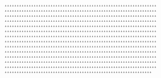 <a href="https://faa497.weebly.com">.</a>
<a href="https://faa498.weebly.com">.</a>
<a href="https://faa499.weebly.com">.</a>
<a href="https://faa500.weebly.com">.</a>
<a href="https://faa501.weebly.com">.</a>
<a href="https://faa502.weebly.com">.</a>
<a href="https://faa503.weebly.com">.</a>
<a href="https://faa504.weebly.com">.</a>
<a href="https://faa505.weebly.com">.</a>
<a href="https://faa506.weebly.com">.</a>
<a href="https://faa507.weebly.com">.</a>
<a href="https://faa508.weebly.com">.</a>
<a href="https://faa509.weebly.com">.</a>
<a href="https://faa510.weebly.com">.</a>
<a href="https://faa511.weebly.com">.</a>
<a href="https://faa512.weebly.com">.</a>
<a href="https://faa513.weebly.com">.</a>
<a href="https://faa514.weebly.com">.</a>
<a href="https://faa515.weebly.com">.</a>
<a href="https://faa516.weebly.com">.</a>
<a href="https://faa517.weebly.com">.</a>
<a href="https://faa518.weebly.com">.</a>
<a href="https://faa519.weebly.com">.</a>
<a href="https://faa520.weebly.com">.</a>
<a href="https://faa521.weebly.com">.</a>
<a href="https://faa522.weebly.com">.</a>
<a href="https://faa523.weebly.com">.</a>
<a href="https://faa524.weebly.com">.</a>
<a href="https://faa525.weebly.com">.</a>
<a href="https://faa526.weebly.com">.</a>
<a href="https://faa527.weebly.com">.</a>
<a href="https://faa528.weebly.com">.</a>
<a href="https://faa529.weebly.com">.</a>
<a href="https://faa530.weebly.com">.</a>
<a href="https://faa531.weebly.com">.</a>
<a href="https://faa532.weebly.com">.</a>
<a href="https://faa533.weebly.com">.</a>
<a href="https://faa534.weebly.com">.</a>
<a href="https://faa535.weebly.com">.</a>
<a href="https://faa536.weebly.com">.</a>
<a href="https://faa537.weebly.com">.</a>
<a href="https://faa538.weebly.com">.</a>
<a href="https://faa539.weebly.com">.</a>
<a href="https://faa540.weebly.com">.</a>
<a href="https://faa541.weebly.com">.</a>
<a href="https://faa542.weebly.com">.</a>
<a href="https://faa543.weebly.com">.</a>
<a href="https://faa544.weebly.com">.</a>
<a href="https://faa545.weebly.com">.</a>
<a href="https://faa546.weebly.com">.</a>
<a href="https://faa547.weebly.com">.</a>
<a href="https://faa548.weebly.com">.</a>
<a href="https://faa549.weebly.com">.</a>
<a href="https://faa550.weebly.com">.</a>
<a href="https://faa551.weebly.com">.</a>
<a href="https://faa552.weebly.com">.</a>
<a href="https://faa553.weebly.com">.</a>
<a href="https://faa554.weebly.com">.</a>
<a href="https://faa555.weebly.com">.</a>
<a href="https://faa556.weebly.com">.</a>
<a href="https://faa557.weebly.com">.</a>
<a href="https://faa558.weebly.com">.</a>
<a href="https://faa559.weebly.com">.</a>
<a href="https://faa560.weebly.com">.</a>
<a href="https://faa561.weebly.com">.</a>
<a href="https://faa562.weebly.com">.</a>
<a href="https://faa563.weebly.com">.</a>
<a href="https://faa564.weebly.com">.</a>
<a href="https://faa565.weebly.com">.</a>
<a href="https://faa566.weebly.com">.</a>
<a href="https://faa567.weebly.com">.</a>
<a href="https://faa568.weebly.com">.</a>
<a href="https://faa569.weebly.com">.</a>
<a href="https://faa570.weebly.com">.</a>
<a href="https://faa571.weebly.com">.</a>
<a href="https://faa572.weebly.com">.</a>
<a href="https://faa573.weebly.com">.</a>
<a href="https://faa574.weebly.com">.</a>
<a href="https://faa575.weebly.com">.</a>
<a href="https://faa576.weebly.com">.</a>
<a href="https://faa577.weebly.com">.</a>
<a href="https://faa578.weebly.com">.</a>
<a href="https://faa579.weebly.com">.</a>
<a href="https://faa580.weebly.com">.</a>
<a href="https://faa581.weebly.com">.</a>
<a href="https://faa582.weebly.com">.</a>
<a href="https://faa583.weebly.com">.</a>
<a href="https://faa584.weebly.com">.</a>
<a href="https://faa585.weebly.com">.</a>
<a href="https://faa586.weebly.com">.</a>
<a href="https://faa587.weebly.com">.</a>
<a href="https://faa588.weebly.com">.</a>
<a href="https://faa589.weebly.com">.</a>
<a href="https://faa590.weebly.com">.</a>
<a href="https://faa591.weebly.com">.</a>
<a href="https://faa592.weebly.com">.</a>
<a href="https://faa593.weebly.com">.</a>
<a href="https://faa594.weebly.com">.</a>
<a href="https://faa595.weebly.com">.</a>
<a href="https://faa596.weebly.com">.</a>
<a href="https://faa597.weebly.com">.</a>
<a href="https://faa598.weebly.com">.</a>
<a href="https://faa599.weebly.com">.</a>
<a href="https://faa600.weebly.com">.</a>
<a href="https://faa601.weebly.com">.</a>
<a href="https://faa602.weebly.com">.</a>
<a href="https://faa603.weebly.com">.</a>
<a href="https://faa604.weebly.com">.</a>
<a href="https://faa605.weebly.com">.</a>
<a href="https://faa606.weebly.com">.</a>
<a href="https://faa607.weebly.com">.</a>
<a href="https://faa608.weebly.com">.</a>
<a href="https://faa609.weebly.com">.</a>
<a href="https://faa610.weebly.com">.</a>
<a href="https://faa611.weebly.com">.</a>
<a href="https://faa612.weebly.com">.</a>
<a href="https://faa613.weebly.com">.</a>
<a href="https://faa614.weebly.com">.</a>
<a href="https://faa615.weebly.com">.</a>
<a href="https://faa616.weebly.com">.</a>
<a href="https://faa617.weebly.com">.</a>
<a href="https://faa618.weebly.com">.</a>
<a href="https://faa619.weebly.com">.</a>
<a href="https://faa620.weebly.com">.</a>
<a href="https://faa621.weebly.com">.</a>
<a href="https://faa622.weebly.com">.</a>
<a href="https://faa623.weebly.com">.</a>
<a href="https://faa624.weebly.com">.</a>
<a href="https://faa625.weebly.com">.</a>
<a href="https://faa626.weebly.com">.</a>
<a href="https://faa627.weebly.com">.</a>
<a href="https://faa628.weebly.com">.</a>
<a href="https://faa629.weebly.com">.</a>
<a href="https://faa630.weebly.com">.</a>
<a href="https://faa631.weebly.com">.</a>
<a href="https://faa632.weebly.com">.</a>
<a href="https://faa633.weebly.com">.</a>
<a href="https://faa634.weebly.com">.</a>
<a href="https://faa635.weebly.com">.</a>
<a href="https://faa636.weebly.com">.</a>
<a href="https://faa637.weebly.com">.</a>
<a href="https://faa638.weebly.com">.</a>
<a href="https://faa639.weebly.com">.</a>
<a href="https://faa640.weebly.com">.</a>
<a href="https://faa641.weebly.com">.</a>
<a href="https://faa642.weebly.com">.</a>
<a href="https://faa643.weebly.com">.</a>
<a href="https://faa644.weebly.com">.</a>
<a href="https://faa645.weebly.com">.</a>
<a href="https://faa646.weebly.com">.</a>
<a href="https://faa647.weebly.com">.</a>
<a href="https://faa648.weebly.com">.</a>
<a href="https://faa649.weebly.com">.</a>
<a href="https://faa650.weebly.com">.</a>
<a href="https://faa651.weebly.com">.</a>
<a href="https://faa652.weebly.com">.</a>
<a href="https://faa653.weebly.com">.</a>
<a href="https://faa654.weebly.com">.</a>
<a href="https://faa655.weebly.com">.</a>
<a href="https://faa656.weebly.com">.</a>
<a href="https://faa657.weebly.com">.</a>
<a href="https://faa658.weebly.com">.</a>
<a href="https://faa659.weebly.com">.</a>
<a href="https://faa660.weebly.com">.</a>
<a href="https://faa661.weebly.com">.</a>
<a href="https://faa662.weebly.com">.</a>
<a href="https://faa663.weebly.com">.</a>
<a href="https://faa664.weebly.com">.</a>
<a href="https://faa665.weebly.com">.</a>
<a href="https://faa666.weebly.com">.</a>
<a href="https://faa667.weebly.com">.</a>
<a href="https://faa668.weebly.com">.</a>
<a href="https://faa669.weebly.com">.</a>
<a href="https://faa670.weebly.com">.</a>
<a href="https://faa671.weebly.com">.</a>
<a href="https://faa672.weebly.com">.</a>
<a href="https://faa673.weebly.com">.</a>
<a href="https://faa674.weebly.com">.</a>
<a href="https://faa675.weebly.com">.</a>
<a href="https://faa676.weebly.com">.</a>
<a href="https://faa677.weebly.com">.</a>
<a href="https://faa678.weebly.com">.</a>
<a href="https://faa679.weebly.com">.</a>
<a href="https://faa680.weebly.com">.</a>
<a href="https://faa681.weebly.com">.</a>
<a href="https://faa682.weebly.com">.</a>
<a href="https://faa683.weebly.com">.</a>
<a href="https://faa684.weebly.com">.</a>
<a href="https://faa685.weebly.com">.</a>
<a href="https://faa686.weebly.com">.</a>
<a href="https://faa687.weebly.com">.</a>
<a href="https://faa688.weebly.com">.</a>
<a href="https://faa689.weebly.com">.</a>
<a href="https://faa690.weebly.com">.</a>
<a href="https://faa691.weebly.com">.</a>
<a href="https://faa692.weebly.com">.</a>
<a href="https://faa693.weebly.com">.</a>
<a href="https://faa694.weebly.com">.</a>
<a href="https://faa695.weebly.com">.</a>
<a href="https://faa696.weebly.com">.</a>
<a href="https://faa697.weebly.com">.</a>
<a href="https://faa698.weebly.com">.</a>
<a href="https://faa699.weebly.com">.</a>
<a href="https://faa700.weebly.com">.</a>
<a href="https://faa701.weebly.com">.</a>
<a href="https://faa702.weebly.com">.</a>
<a href="https://faa703.weebly.com">.</a>
<a href="https://faa704.weebly.com">.</a>
<a href="https://faa705.weebly.com">.</a>
<a href="https://faa706.weebly.com">.</a>
<a href="https://faa707.weebly.com">.</a>
<a href="https://faa708.weebly.com">.</a>
<a href="https://faa709.weebly.com">.</a>
<a href="https://faa710.weebly.com">.</a>
<a href="https://faa711.weebly.com">.</a>
<a href="https://faa712.weebly.com">.</a>
<a href="https://faa713.weebly.com">.</a>
<a href="https://faa714.weebly.com">.</a>
<a href="https://faa715.weebly.com">.</a>
<a href="https://faa716.weebly.com">.</a>
<a href="https://faa717.weebly.com">.</a>
<a href="https://faa718.weebly.com">.</a>
<a href="https://faa719.weebly.com">.</a>
<a href="https://faa720.weebly.com">.</a>
<a href="https://faa721.weebly.com">.</a>
<a href="https://faa722.weebly.com">.</a>
<a href="https://faa723.weebly.com">.</a>
<a href="https://faa724.weebly.com">.</a>
<a href="https://faa725.weebly.com">.</a>
<a href="https://faa726.weebly.com">.</a>
<a href="https://faa727.weebly.com">.</a>
<a href="https://faa728.weebly.com">.</a>
<a href="https://faa729.weebly.com">.</a>
<a href="https://faa730.weebly.com">.</a>
<a href="https://faa731.weebly.com">.</a>
<a href="https://faa732.weebly.com">.</a>
<a href="https://faa733.weebly.com">.</a>
<a href="https://faa734.weebly.com">.</a>
<a href="https://faa735.weebly.com">.</a>
<a href="https://faa736.weebly.com">.</a>
<a href="https://faa737.weebly.com">.</a>
<a href="https://faa738.weebly.com">.</a>
<a href="https://faa739.weebly.com">.</a>
<a href="https://faa740.weebly.com">.</a>
<a href="https://faa741.weebly.com">.</a>
<a href="https://faa742.weebly.com">.</a>
<a href="https://faa743.weebly.com">.</a>
<a href="https://faa744.weebly.com">.</a>
<a href="https://faa745.weebly.com">.</a>
<a href="https://faa746.weebly.com">.</a>
<a href="https://faa747.weebly.com">.</a>
<a href="https://faa748.weebly.com">.</a>
<a href="https://faa749.weebly.com">.</a>
<a href="https://faa750.weebly.com">.</a>
<a href="https://faa751.weebly.com">.</a>
<a href="https://faa752.weebly.com">.</a>
<a href="https://faa753.weebly.com">.</a>
<a href="https://faa754.weebly.com">.</a>
<a href="https://faa755.weebly.com">.</a>
<a href="https://faa756.weebly.com">.</a>
<a href="https://faa757.weebly.com">.</a>
<a href="https://faa758.weebly.com">.</a>
<a href="https://faa759.weebly.com">.</a>
<a href="https://faa760.weebly.com">.</a>
<a href="https://faa761.weebly.com">.</a>
<a href="https://faa762.weebly.com">.</a>
<a href="https://faa763.weebly.com">.</a>
<a href="https://faa764.weebly.com">.</a>
<a href="https://faa765.weebly.com">.</a>
<a href="https://faa766.weebly.com">.</a>
<a href="https://faa767.weebly.com">.</a>
<a href="https://faa768.weebly.com">.</a>
<a href="https://faa769.weebly.com">.</a>
<a href="https://faa770.weebly.com">.</a>
<a href="https://faa771.weebly.com">.</a>
<a href="https://faa772.weebly.com">.</a>
<a href="https://faa773.weebly.com">.</a>
<a href="https://faa774.weebly.com">.</a>
<a href="https://faa775.weebly.com">.</a>
<a href="https://faa776.weebly.com">.</a>
<a href="https://faa777.weebly.com">.</a>
<a href="https://faa778.weebly.com">.</a>
<a href="https://faa779.weebly.com">.</a>
<a href="https://faa780.weebly.com">.</a>
<a href="https://faa781.weebly.com">.</a>
<a href="https://faa782.weebly.com">.</a>
<a href="https://faa783.weebly.com">.</a>
<a href="https://faa784.weebly.com">.</a>
<a href="https://faa785.weebly.com">.</a>
<a href="https://faa786.weebly.com">.</a>
<a href="https://faa787.weebly.com">.</a>
<a href="https://faa788.weebly.com">.</a>
<a href="https://faa789.weebly.com">.</a>
<a href="https://faa790.weebly.com">.</a>
<a href="https://faa791.weebly.com">.</a>
<a href="https://faa792.weebly.com">.</a>
<a href="https://faa793.weebly.com">.</a>
<a href="https://faa794.weebly.com">.</a>
<a href="https://faa795.weebly.com">.</a>
<a href="https://faa796.weebly.com">.</a>
<a href="https://faa797.weebly.com">.</a>
<a href="https://faa798.weebly.com">.</a>
<a href="https://faa799.weebly.com">.</a>
<a href="https://faa800.weebly.com">.</a>
<a href="https://faa801.weebly.com">.</a>
<a href="https://faa802.weebly.com">.</a>
<a href="https://faa803.weebly.com">.</a>
<a href="https://faa804.weebly.com">.</a>
<a href="https://faa805.weebly.com">.</a>
<a href="https://faa806.weebly.com">.</a>
<a href="https://faa807.weebly.com">.</a>
<a href="https://faa808.weebly.com">.</a>
<a href="https://faa809.weebly.com">.</a>
<a href="https://faa810.weebly.com">.</a>
<a href="https://faa811.weebly.com">.</a>
<a href="https://faa812.weebly.com">.</a>
<a href="https://faa813.weebly.com">.</a>
<a href="https://faa814.weebly.com">.</a>
<a href="https://faa815.weebly.com">.</a>
<a href="https://faa816.weebly.com">.</a>
<a href="https://faa817.weebly.com">.</a>
<a href="https://faa818.weebly.com">.</a>
<a href="https://faa819.weebly.com">.</a>
<a href="https://faa820.weebly.com">.</a>
<a href="https://faa821.weebly.com">.</a>
<a href="https://faa822.weebly.com">.</a>
<a href="https://faa823.weebly.com">.</a>
<a href="https://faa824.weebly.com">.</a>
<a href="https://faa825.weebly.com">.</a>
<a href="https://faa826.weebly.com">.</a>
<a href="https://faa827.weebly.com">.</a>
<a href="https://faa828.weebly.com">.</a>
<a href="https://faa829.weebly.com">.</a>
<a href="https://faa830.weebly.com">.</a>
<a href="https://faa831.weebly.com">.</a>
<a href="https://faa832.weebly.com">.</a>
<a href="https://faa833.weebly.com">.</a>
<a href="https://faa834.weebly.com">.</a>
<a href="https://faa835.weebly.com">.</a>
<a href="https://faa836.weebly.com">.</a>
<a href="https://faa837.weebly.com">.</a>
<a href="https://faa838.weebly.com">.</a>
<a href="https://faa839.weebly.com">.</a>
<a href="https://faa840.weebly.com">.</a>
<a href="https://faa841.weebly.com">.</a>
<a href="https://faa842.weebly.com">.</a>
<a href="https://faa843.weebly.com">.</a>
<a href="https://faa844.weebly.com">.</a>
<a href="https://faa845.weebly.com">.</a>
<a href="https://faa846.weebly.com">.</a>
<a href="https://faa847.weebly.com">.</a>
<a href="https://faa848.weebly.com">.</a>
<a href="https://faa849.weebly.com">.</a>
<a href="https://faa850.weebly.com">.</a>
<a href="https://faa851.weebly.com">.</a>
<a href="https://faa852.weebly.com">.</a>
<a href="https://faa853.weebly.com">.</a>
<a href="https://faa854.weebly.com">.</a>
<a href="https://faa855.weebly.com">.</a>
<a href="https://faa856.weebly.com">.</a>
<a href="https://faa857.weebly.com">.</a>
<a href="https://faa858.weebly.com">.</a>
<a href="https://faa859.weebly.com">.</a>
<a href="https://faa860.weebly.com">.</a>
<a href="https://faa861.weebly.com">.</a>
<a href="https://faa862.weebly.com">.</a>
<a href="https://faa863.weebly.com">.</a>
<a href="https://faa864.weebly.com">.</a>
<a href="https://faa865.weebly.com">.</a>
<a href="https://faa866.weebly.com">.</a>
<a href="https://faa867.weebly.com">.</a>
<a href="https://faa868.weebly.com">.</a>
<a href="https://faa869.weebly.com">.</a>
<a href="https://faa870.weebly.com">.</a>
<a href="https://faa871.weebly.com">.</a>
<a href="https://faa872.weebly.com">.</a>
<a href="https://faa873.weebly.com">.</a>
<a href="https://faa874.weebly.com">.</a>
<a href="https://faa875.weebly.com">.</a>
<a href="https://faa876.weebly.com">.</a>
<a href="https://faa877.weebly.com">.</a>
<a href="https://faa878.weebly.com">.</a>
<a href="https://faa879.weebly.com">.</a>
<a href="https://faa880.weebly.com">.</a>
<a href="https://faa881.weebly.com">.</a>
<a href="https://faa882.weebly.com">.</a>
<a href="https://faa883.weebly.com">.</a>
<a href="https://faa884.weebly.com">.</a>
<a href="https://faa885.weebly.com">.</a>
<a href="https://faa886.weebly.com">.</a>
<a href="https://faa887.weebly.com">.</a>
<a href="https://faa888.weebly.com">.</a>
<a href="https://faa889.weebly.com">.</a>
<a href="https://faa890.weebly.com">.</a>
<a href="https://faa891.weebly.com">.</a>
<a href="https://faa892.weebly.com">.</a>
<a href="https://faa893.weebly.com">.</a>
<a href="https://faa894.weebly.com">.</a>
<a href="https://faa895.weebly.com">.</a>
<a href="https://faa896.weebly.com">.</a>
<a href="https://faa897.weebly.com">.</a>
<a href="https://faa898.weebly.com">.</a>
<a href="https://faa899.weebly.com">.</a>
<a href="https://faa900.weebly.com">.</a>
<a href="https://jiiu1.weebly.com/">.</a>
<a href="https://jiiu2.weebly.com/">.</a>
<a href="https://jiiu3.weebly.com">.</a>
<a href="https://jiiu4.weebly.com">.</a>
<a href="https://jiiu5.weebly.com">.</a>
<a href="https://jiiu6.weebly.com/">.</a>
<a href="https://jiiu7.weebly.com/">.</a>
<a href="https://jiiu8.weebly.com/">.</a>
<a href="https://jiiu9.weebly.com/">.</a>
<a href="https://jiiu10.weebly.com/">.</a>
<a href="https://jiei3657.weebly.com">.</a>
<a href="https://jiei3658.weebly.com">.</a>
<a href="https://jiei3659.weebly.com">.</a>
<a href="https://jiei3660.weebly.com">.</a>
<a href="https://jiei3661.weebly.com">.</a>
<a href="https://jiei3662.weebly.com">.</a>
<a href="https://jiei3663.weebly.com">.</a>
<a href="https://jiei3664.weebly.com">.</a>
<a href="https://jiei3665.weebly.com">.</a>
<a href="https://jiei3666.weebly.com">.</a>
<a href="https://jiei3667.weebly.com">.</a>
<a href="https://jiei3668.weebly.com">.</a>
<a href="https://jiei3669.weebly.com">.</a>
<a href="https://jiei3670.weebly.com">.</a>
<a href="https://jiei3671.weebly.com">.</a>
<a href="https://jiei3672.weebly.com">.</a>
<a href="https://jiei3673.weebly.com">.</a>
<a href="https://jiei3674.weebly.com">.</a>
<a href="https://jiei3675.weebly.com">.</a>
<a href="https://jiei3676.weebly.com">.</a>
<a href="https://jiei3677.weebly.com">.</a>
<a href="https://jiei3678.weebly.com">.</a>
<a href="https://jiei3679.weebly.com">.</a>
<a href="https://jiei3680.weebly.com">.</a>
<a href="https://jiei3681.weebly.com">.</a>
<a href="https://jiei3682.weebly.com">.</a>
<a href="https://jiei3683.weebly.com">.</a>
<a href="https://jiei3684.weebly.com">.</a>
<a href="https://jiei3685.weebly.com">.</a>
<a href="https://jiei3686.weebly.com">.</a>
<a href="https://jiei3687.weebly.com">.</a>
<a href="https://jiei3688.weebly.com">.</a>
<a href="https://jicei3688.weebly.com">.</a>
<a href="https://jiei3690.weebly.com">.</a>
<a href="https://jiei3691.weebly.com">.</a>
<a href="https://jiei3692.weebly.com">.</a>
<a href="https://jiei3693.weebly.com">.</a>
<a href="https://jiei3694.weebly.com">.</a>
<a href="https://jiei3695.weebly.com">.</a>
<a href="https://jiei3696.weebly.com">.</a>
<a href="https://jiei3697.weebly.com">.</a>
<a href="https://jiei3698.weebly.com">.</a>
<a href="https://jiei3699.weebly.com">.</a>
<a href="https://jiei3700.weebly.com">.</a>
<a href="https://jiei3701.weebly.com">.</a>
<a href="https://jiei3702.weebly.com">.</a>
<a href="https://jiei3703.weebly.com">.</a>
<a href="https://jiei3704.weebly.com">.</a>
<a href="https://jiei3705.weebly.com">.</a>
<a href="https://jiei3706.weebly.com">.</a>
<a href="https://jiei3707.weebly.com">.</a>
<a href="https://jiei3708.weebly.com">.</a>
<a href="https://jiei3709.weebly.com">.</a>
<a href="https://jiei3710.weebly.com">.</a>
<a href="https://jiei3711.weebly.com">.</a>
<a href="https://jiei3712.weebly.com">.</a>
<a href="https://jiei3713.weebly.com">.</a>
<a href="https://jiei3714.weebly.com">.</a>
<a href="https://jiei3715.weebly.com">.</a>
<a href="https://jiei3716.weebly.com">.</a>
<a href="https://jiei3717.weebly.com">.</a>
<a href="https://jiei3718.weebly.com">.</a>
<a href="https://jiei3719.weebly.com">.</a>
<a href="https://jiei3720.weebly.com">.</a>
<a href="https://jiei3721.weebly.com">.</a>
<a href="https://jiei3722.weebly.com">.</a>
<a href="https://jiei3723.weebly.com">.</a>
<a href="https://jiei3724.weebly.com">.</a>
<a href="https://jiei3725.weebly.com">.</a>
<a href="https://jiei3726.weebly.com">.</a>
<a href="https://jiei3727.weebly.com">.</a>
<a href="https://jiei3728.weebly.com">.</a>
<a href="https://jiei3729.weebly.com">.</a>
<a href="https://jiei3730.weebly.com">.</a>
<a href="https://jiei3731.weebly.com">.</a>
<a href="https://jiei3732.weebly.com">.</a>
<a href="https://jiei3733.weebly.com">.</a>
<a href="https://jiei3734.weebly.com">.</a>
<a href="https://jiei3735.weebly.com">.</a>
<a href="https://jiei3736.weebly.com">.</a>
<a href="https://jiei3737.weebly.com">.</a>
<a href="https://jiei3738.weebly.com">.</a>
<a href="https://jiei3739.weebly.com">.</a>
<a href="https://jiei3740.weebly.com">.</a>
<a href="https://jiei3741.weebly.com">.</a>
<a href="https://jiei3742.weebly.com">.</a>
<a href="https://jiei3743.weebly.com">.</a>
<a href="https://jiei3744.weebly.com">.</a>
<a href="https://jiei3745.weebly.com">.</a>
<a href="https://jiei3746.weebly.com">.</a>
<a href="https://jiei3747.weebly.com">.</a>
<a href="https://jiei3748.weebly.com">.</a>
<a href="https://jiei3749.weebly.com">.</a>
<a href="https://jiei3750.weebly.com">.</a>
<a href="https://jiei3751.weebly.com">.</a>
<a href="https://jiei3752.weebly.com">.</a>
<a href="https://jiei3753.weebly.com">.</a>
<a href="https://jiei3754.weebly.com">.</a>
<a href="https://jiei3755.weebly.com">.</a>
<a href="https://jiei3756.weebly.com">.</a>
<a href="https://jiei3757.weebly.com">.</a>
<a href="https://jiei3758.weebly.com">.</a>
<a href="https://jiei3759.weebly.com">.</a>
<a href="https://jiei3760.weebly.com">.</a>
<a href="https://jiei3761.weebly.com">.</a>
<a href="https://jiei3762.weebly.com">.</a>
<a href="https://jiei3763.weebly.com">.</a>
<a href="https://jiei3764.weebly.com">.</a>
<a href="https://jiei3765.weebly.com">.</a>
<a href="https://jiei3766.weebly.com">.</a>
<a href="https://jiei3767.weebly.com">.</a>
<a href="https://jiei3768.weebly.com">.</a>
<a href="https://jiei3769.weebly.com">.</a>
<a href="https://jiei3770.weebly.com">.</a>
<a href="https://jiei3771.weebly.com">.</a>
<a href="https://jiei3772.weebly.com">.</a>
<a href="https://jiei3773.weebly.com">.</a>
<a href="https://jiei3774.weebly.com">.</a>
<a href="https://jiei3775.weebly.com">.</a>
<a href="https://jiei3776.weebly.com">.</a>
<a href="https://jiei3777.weebly.com">.</a>
<a href="https://jiei3778.weebly.com">.</a>
<a href="https://jiei3779.weebly.com">.</a>
<a href="https://jiei3780.weebly.com">.</a>
<a href="https://jiei3781.weebly.com">.</a>
<a href="https://jiei3782.weebly.com">.</a>
<a href="https://jiei3783.weebly.com">.</a>
<a href="https://jiei3784.weebly.com">.</a>
<a href="https://jiei3785.weebly.com">.</a>
<a href="https://jiei3786.weebly.com">.</a>
<a href="https://jiei3787.weebly.com">.</a>
<a href="https://jiei3788.weebly.com">.</a>
<a href="https://jiei3789.weebly.com">.</a>
<a href="https://jiei3790.weebly.com">.</a>
<a href="https://jiei3791.weebly.com">.</a>
<a href="https://jiei3792.weebly.com">.</a>
<a href="https://jiei3793.weebly.com">.</a>
<a href="https://jiei3794.weebly.com">.</a>
<a href="https://jiei3795.weebly.com">.</a>
<a href="https://jiei3796.weebly.com">.</a>
<a href="https://jiei3797.weebly.com">.</a>
<a href="https://jiei3798.weebly.com">.</a>
<a href="https://jiei3799.weebly.com">.</a>
<a href="https://jiei3800.weebly.com">.</a>
<a href="https://jiei3801.weebly.com">.</a>
<a href="https://jiei3802.weebly.com">.</a>
<a href="https://jiei3803.weebly.com">.</a>
<a href="https://jiei3804.weebly.com">.</a>
<a href="https://jiei3805.weebly.com">.</a>
<a href="https://jiei3806.weebly.com">.</a>
<a href="https://jiei3807.weebly.com">.</a>
<a href="https://jiei3808.weebly.com">.</a>
<a href="https://jiei3809.weebly.com">.</a>
<a href="https://jiei3810.weebly.com">.</a>
<a href="https://jiei3811.weebly.com">.</a>
<a href="https://jiei3812.weebly.com">.</a>
<a href="https://jiei3813.weebly.com">.</a>
<a href="https://jiei3814.weebly.com">.</a>
<a href="https://jiei3815.weebly.com">.</a>
<a href="https://jiei3816.weebly.com">.</a>
<a href="https://jiei3817.weebly.com">.</a>
<a href="https://jiei3818.weebly.com">.</a>
<a href="https://jiei3819.weebly.com">.</a>
<a href="https://jiei3820.weebly.com">.</a>
<a href="https://jiei3821.weebly.com">.</a>
<a href="https://jiei3822.weebly.com">.</a>
<a href="https://jiei3823.weebly.com">.</a>
<a href="https://jiei3824.weebly.com">.</a>
<a href="https://jiei3825.weebly.com">.</a>
<a href="https://jiei3826.weebly.com">.</a>
<a href="https://jiei3827.weebly.com">.</a>
<a href="https://jiei3828.weebly.com">.</a>
<a href="https://jiei3829.weebly.com">.</a>
<a href="https://jiei3830.weebly.com">.</a>
<a href="https://jiei3831.weebly.com">.</a>
<a href="https://jiei3832.weebly.com">.</a>
<a href="https://jiei3833.weebly.com">.</a>
<a href="https://jiei3834.weebly.com">.</a>
<a href="https://jiei3835.weebly.com">.</a>
<a href="https://jiei3836.weebly.com">.</a>
<a href="https://jiei3837.weebly.com">.</a>
<a href="https://jiei3838.weebly.com">.</a>
<a href="https://jiei3839.weebly.com">.</a>
<a href="https://jiei3840.weebly.com">.</a>
<a href="https://jiei3841.weebly.com">.</a>
<a href="https://jiei3842.weebly.com">.</a>
<a href="https://jiei3843.weebly.com">.</a>
<a href="https://jiei3844.weebly.com">.</a>
<a href="https://jiei3845.weebly.com">.</a>
<a href="https://jiei3846.weebly.com">.</a>
<a href="https://jiei3847.weebly.com">.</a>
<a href="https://jiei3848.weebly.com">.</a>
<a href="https://jiei3849.weebly.com">.</a>
<a href="https://jiei3850.weebly.com">.</a>
<a href="https://jiei3851.weebly.com">.</a>
<a href="https://jiei3852.weebly.com">.</a>
<a href="https://jiei3853.weebly.com">.</a>
<a href="https://jiei3854.weebly.com">.</a>
<a href="https://jiei3855.weebly.com">.</a>
<a href="https://jiei3856.weebly.com">.</a>
<a href="https://jiei3857.weebly.com">.</a>
<a href="https://jiei3858.weebly.com">.</a>
<a href="https://jiei3859.weebly.com">.</a>
<a href="https://jiei3860.weebly.com">.</a>
<a href="https://jiei3861.weebly.com">.</a>
<a href="https://jiei3862.weebly.com">.</a>
<a href="https://jiei3863.weebly.com">.</a>
<a href="https://jiei3864.weebly.com">.</a>
<a href="https://jiei3865.weebly.com">.</a>
<a href="https://jiei3866.weebly.com">.</a>
<a href="https://jiei3867.weebly.com">.</a>
<a href="https://jiei3868.weebly.com">.</a>
<a href="https://jiei3869.weebly.com">.</a>
<a href="https://jiei3870.weebly.com">.</a>
<a href="https://jiei3871.weebly.com">.</a>
<a href="https://jiei3872.weebly.com">.</a>
<a href="https://jiei3873.weebly.com">.</a>
<a href="https://jiei3874.weebly.com">.</a>
<a href="https://jiei3875.weebly.com">.</a>
<a href="https://jiei3876.weebly.com">.</a>
<a href="https://jiei3877.weebly.com">.</a>
<a href="https://jiei3878.weebly.com">.</a>
<a href="https://jiei3879.weebly.com">.</a>
<a href="https://jiei3880.weebly.com">.</a>
<a href="https://jiei3881.weebly.com">.</a>
<a href="https://jiei3882.weebly.com">.</a>
<a href="https://jiei3883.weebly.com">.</a>
<a href="https://jiei3884.weebly.com">.</a>
<a href="https://jiei3885.weebly.com">.</a>
<a href="https://jiei3886.weebly.com">.</a>
<a href="https://jiei3887.weebly.com">.</a>
<a href="https://jiei3888.weebly.com">.</a>
<a href="https://jiei3889.weebly.com">.</a>
<a href="https://jiei3890.weebly.com">.</a>
<a href="https://jiei3891.weebly.com">.</a>
<a href="https://jiei3892.weebly.com">.</a>
<a href="https://jiei3893.weebly.com">.</a>
<a href="https://jiei3894.weebly.com">.</a>
<a href="https://jiei3895.weebly.com">.</a>
<a href="https://jiei3896.weebly.com">.</a>
<a href="https://jiei3897.weebly.com">.</a>
<a href="https://jiei3898.weebly.com">.</a>
<a href="https://jiei3899.weebly.com">.</a>
<a href="https://jiei3900.weebly.com">.</a>
<a href="https://jiei3901.weebly.com">.</a>
<a href="https://jiei3902.weebly.com">.</a>
<a href="https://jiei3903.weebly.com">.</a>
<a href="https://jiei3904.weebly.com">.</a>
<a href="https://jiei3905.weebly.com">.</a>
<a href="https://jiei3906.weebly.com">.</a>
<a href="https://jiei3907.weebly.com">.</a>
<a href="https://jiei3908.weebly.com">.</a>
<a href="https://jiei3909.weebly.com">.</a>
<a href="https://jiei3910.weebly.com">.</a>
<a href="https://jiei3911.weebly.com">.</a>
<a href="https://jiei3912.weebly.com">.</a>
<a href="https://jiei3913.weebly.com">.</a>
<a href="https://jiei3914.weebly.com">.</a>
<a href="https://jiei3915.weebly.com">.</a>
<a href="https://jiei3916.weebly.com">.</a>
<a href="https://jiei3917.weebly.com">.</a>
<a href="https://jiei3918.weebly.com">.</a>
<a href="https://jiei3919.weebly.com">.</a>
<a href="https://jiei3920.weebly.com">.</a>
<a href="https://jiei3921.weebly.com">.</a>
<a href="https://jiei3922.weebly.com">.</a>
<a href="https://jiei3923.weebly.com">.</a>
<a href="https://jiei3924.weebly.com">.</a>
<a href="https://jiei3925.weebly.com">.</a>
<a href="https://jiei3926.weebly.com">.</a>
<a href="https://jiei3927.weebly.com">.</a>
<a href="https://jiei3928.weebly.com">.</a>
<a href="https://jiei3929.weebly.com">.</a>
<a href="https://jiei3930.weebly.com">.</a>
<a href="https://jiei3931.weebly.com">.</a>
<a href="https://jiei3932.weebly.com">.</a>
<a href="https://jiei3933.weebly.com">.</a>
<a href="https://jiei3934.weebly.com">.</a>
<a href="https://jiei3935.weebly.com">.</a>
<a href="https://jiei3936.weebly.com">.</a>
<a href="https://jiei3937.weebly.com">.</a>
<a href="https://jiei3938.weebly.com">.</a>
<a href="https://jiei3939.weebly.com">.</a>
<a href="https://jiei3940.weebly.com">.</a>
<a href="https://jiei3941.weebly.com">.</a>
<a href="https://jiei3942.weebly.com">.</a>
<a href="https://jiei3943.weebly.com">.</a>
<a href="https://jiei3944.weebly.com">.</a>
<a href="https://jiei3945.weebly.com">.</a>
<a href="https://jiei3946.weebly.com">.</a>
<a href="https://jiei3947.weebly.com">.</a>
<a href="https://jiei3948.weebly.com">.</a>
<a href="https://jiei3949.weebly.com">.</a>
<a href="https://jiei3950.weebly.com">.</a>
<a href="https://jiei3951.weebly.com">.</a>
<a href="https://jiei3952.weebly.com">.</a>
<a href="https://jiei3953.weebly.com">.</a>
<a href="https://jiei3954.weebly.com">.</a>
<a href="https://jiei3955.weebly.com">.</a>
<a href="https://jiei3956.weebly.com">.</a>
<a href="https://jiei3957.weebly.com">.</a>
<a href="https://jiei3958.weebly.com">.</a>
<a href="https://jiei3959.weebly.com">.</a>
<a href="https://jiei3960.weebly.com">.</a>
<a href="https://jiei3961.weebly.com">.</a>
<a href="https://jiei3962.weebly.com">.</a>
<a href="https://jiei3963.weebly.com">.</a>
<a href="https://jiei3964.weebly.com">.</a>
<a href="https://jiei3965.weebly.com">.</a>
<a href="https://jiei3966.weebly.com">.</a>
<a href="https://jiei3967.weebly.com">.</a>
<a href="https://jiei3968.weebly.com">.</a>
<a href="https://jiei3969.weebly.com">.</a>
<a href="https://jiei3970.weebly.com">.</a>
<a href="https://jiei3971.weebly.com">.</a>
<a href="https://jiei3972.weebly.com">.</a>
<a href="https://jiei3973.weebly.com">.</a>
<a href="https://jiei3974.weebly.com">.</a>
<a href="https://jiei3975.weebly.com">.</a>
<a href="https://jiei3976.weebly.com">.</a>
<a href="https://jiei3977.weebly.com">.</a>
<a href="https://jiei3978.weebly.com">.</a>
<a href="https://jiei3979.weebly.com">.</a>
<a href="https://jiei3980.weebly.com">.</a>
<a href="https://jiei3981.weebly.com">.</a>
<a href="https://jiei3982.weebly.com">.</a>
<a href="https://jiei3983.weebly.com">.</a>
<a href="https://jiei3984.weebly.com">.</a>
<a href="https://jiei3985.weebly.com">.</a>
<a href="https://jiei3986.weebly.com">.</a>
<a href="https://jiei3987.weebly.com">.</a>
<a href="https://jiei3988.weebly.com">.</a>
<a href="https://jiei3989.weebly.com">.</a>
<a href="https://jiei3990.weebly.com">.</a>
<a href="https://jiei3991.weebly.com">.</a>
<a href="https://jiei3992.weebly.com">.</a>
<a href="https://jiei3993.weebly.com">.</a>
<a href="https://jiei3994.weebly.com">.</a>
<a href="https://jiei3995.weebly.com">.</a>
<a href="https://jiei3996.weebly.com">.</a>
<a href="https://jiei3997.weebly.com">.</a>
<a href="https://jiei3998.weebly.com">.</a>
<a href="https://jiei3999.weebly.com">.</a>
<a href="https://jiei4000.weebly.com">.</a>
<a href="https://jiei4001.weebly.com">.</a>
<a href="https://jiei4002.weebly.com">.</a>
<a href="https://jiei4003.weebly.com">.</a>
<a href="https://jiei4004.weebly.com">.</a>
<a href="https://jiei4005.weebly.com">.</a>
<a href="https://jiei4006.weebly.com">.</a>
<a href="https://jiei4007.weebly.com">.</a>
<a href="https://jiei4008.weebly.com">.</a>
<a href="https://jiei4009.weebly.com">.</a>
<a href="https://jiei4010.weebly.com">.</a>
<a href="https://jiei4011.weebly.com">.</a>
<a href="https://jiei4012.weebly.com">.</a>
<a href="https://jiei4013.weebly.com">.</a>
<a href="https://jiei4014.weebly.com">.</a>
<a href="https://jiei4015.weebly.com">.</a>
<a href="https://jiei4016.weebly.com">.</a>
<a href="https://jiei4017.weebly.com">.</a>
<a href="https://jiei4018.weebly.com">.</a>
<a href="https://jiei4019.weebly.com">.</a>
<a href="https://jiei4020.weebly.com">.</a>
<a href="https://jiei4021.weebly.com">.</a>
<a href="https://jiei4022.weebly.com">.</a>
<a href="https://jiei4023.weebly.com">.</a>
<a href="https://jiei4024.weebly.com">.</a>
<a href="https://jiei4025.weebly.com">.</a>
<a href="https://jiei4026.weebly.com">.</a>
<a href="https://jiei4027.weebly.com">.</a>
<a href="https://jiei4028.weebly.com">.</a>
<a href="https://jiei4029.weebly.com">.</a>
<a href="https://jiei4030.weebly.com">.</a>
<a href="https://jiei4031.weebly.com">.</a>
<a href="https://jiei4032.weebly.com">.</a>
<a href="https://jiei4033.weebly.com">.</a>
<a href="https://jiei4034.weebly.com">.</a>
<a href="https://jiei4035.weebly.com">.</a>
<a href="https://jiei4036.weebly.com">.</a>
<a href="https://jiei4037.weebly.com">.</a>
<a href="https://jiei4038.weebly.com">.</a>
<a href="https://jiei4039.weebly.com">.</a>
<a href="https://jiei4040.weebly.com">.</a>
<a href="https://jiei4041.weebly.com">.</a>
<a href="https://jiei4042.weebly.com">.</a>
<a href="https://jiei4043.weebly.com">.</a>
<a href="https://jiei4044.weebly.com">.</a>
<a href="https://jiei4045.weebly.com">.</a>
<a href="https://jiei4046.weebly.com">.</a>
<a href="https://jiei4047.weebly.com">.</a>
<a href="https://jiei4048.weebly.com">.</a>
<a href="https://jiei4049.weebly.com">.</a>
<a href="https://jiei4050.weebly.com">.</a>
<a href="https://jiei4051.weebly.com">.</a>
<a href="https://jiei4052.weebly.com">.</a>
<a href="https://jiei4053.weebly.com">.</a>
<a href="https://jiei4054.weebly.com">.</a>
<a href="https://jiei4055.weebly.com">.</a>
<a href="https://jiei4056.weebly.com">.</a>
<a href="https://jiei4057.weebly.com">.</a>
<a href="https://jiei4058.weebly.com">.</a>
<a href="https://jiei4059.weebly.com">.</a>
<a href="https://jiei4060.weebly.com">.</a>
<a href="https://jiei4061.weebly.com">.</a>
<a href="https://jiei4062.weebly.com">.</a>
<a href="https://jiei4063.weebly.com">.</a>
<a href="https://jiei4064.weebly.com">.</a>
<a href="https://jiei4065.weebly.com">.</a>
<a href="https://jiei4066.weebly.com">.</a>
<a href="https://jiei4067.weebly.com">.</a>
<a href="https://jiei4068.weebly.com">.</a>
<a href="https://jiei4069.weebly.com">.</a>
<a href="https://jiei4070.weebly.com">.</a>
<a href="https://jiei4071.weebly.com">.</a>
<a href="https://jiei4072.weebly.com">.</a>
<a href="https://jiei4073.weebly.com">.</a>
<a href="https://jiei4074.weebly.com">.</a>
<a href="https://jiei4075.weebly.com">.</a>
<a href="https://jiei4076.weebly.com">.</a>
<a href="https://jiei4077.weebly.com">.</a>
<a href="https://jiei4078.weebly.com">.</a>
<a href="https://jiei4079.weebly.com">.</a>
<a href="https://jiei4080.weebly.com">.</a>
<a href="https://jiei4081.weebly.com">.</a>
<a href="https://jiei4082.weebly.com">.</a>
<a href="https://jiei4083.weebly.com">.</a>
<a href="https://jiei4084.weebly.com">.</a>
<a href="https://jiei4085.weebly.com">.</a>
<a href="https://jiei4086.weebly.com">.</a>
<a href="https://jiei4087.weebly.com">.</a>
<a href="https://jiei4088.weebly.com">.</a>
<a href="https://jiei4089.weebly.com">.</a>
<a href="https://jiei4090.weebly.com">.</a>
<a href="https://jiei4091.weebly.com">.</a>
<a href="https://jiei4092.weebly.com">.</a>
<a href="https://jiei4093.weebly.com">.</a>
<a href="https://jiei4094.weebly.com">.</a>
<a href="https://jiei4095.weebly.com">.</a>
<a href="https://jiei4096.weebly.com">.</a>
<a href="https://jiei4097.weebly.com">.</a>
<a href="https://jiei4098.weebly.com">.</a>
<a href="https://jiei4099.weebly.com">.</a>
<a href="https://jiei4100.weebly.com">.</a>
<a href="https://jiei4101.weebly.com">.</a>
<a href="https://jiei4102.weebly.com">.</a>
<a href="https://jiei4103.weebly.com">.</a>
<a href="https://jiei4104.weebly.com">.</a>
<a href="https://jiei4105.weebly.com">.</a>
<a href="https://jiei4106.weebly.com">.</a>
<a href="https://jiei4107.weebly.com">.</a>
<a href="https://jiei4108.weebly.com">.</a>
<a href="https://jiei4109.weebly.com">.</a>
<a href="https://jiei4110.weebly.com">.</a>
<a href="https://jiei4111.weebly.com">.</a>
<a href="https://jiei4112.weebly.com">.</a>
<a href="https://jiei4113.weebly.com">.</a>
<a href="https://jiei4114.weebly.com">.</a>
<a href="https://jiei4115.weebly.com">.</a>
<a href="https://jiei4116.weebly.com">.</a>
<a href="https://jiei4117.weebly.com">.</a>
<a href="https://jiei4118.weebly.com">.</a>
<a href="https://jiei4119.weebly.com">.</a>
<a href="https://jiei4120.weebly.com">.</a>
<a href="https://jiei4121.weebly.com">.</a>
<a href="https://jiei4122.weebly.com">.</a>
